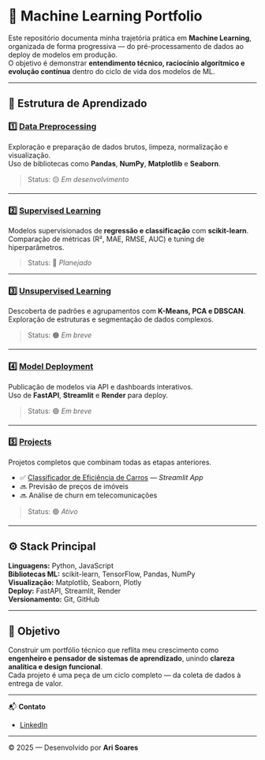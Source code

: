 # 🧠 Machine Learning Portfolio

Este repositório documenta minha trajetória prática em **Machine Learning**, organizada de forma progressiva — do pré-processamento de dados ao deploy de modelos em produção.  
O objetivo é demonstrar **entendimento técnico, raciocínio algorítmico e evolução contínua** dentro do ciclo de vida dos modelos de ML.

---

## 📂 Estrutura de Aprendizado

### 1️⃣ [Data Preprocessing](./01_data-preprocessing)
Exploração e preparação de dados brutos, limpeza, normalização e visualização.  
Uso de bibliotecas como **Pandas**, **NumPy**, **Matplotlib** e **Seaborn**.  
> Status: 🟡 *Em desenvolvimento*

---

### 2️⃣ [Supervised Learning](./02_supervised-learning)
Modelos supervisionados de **regressão e classificação** com **scikit-learn**.  
Comparação de métricas (R², MAE, RMSE, AUC) e tuning de hiperparâmetros.  
> Status: 🔵 *Planejado*

---

### 3️⃣ [Unsupervised Learning](./03_unsupervised-learning)
Descoberta de padrões e agrupamentos com **K-Means, PCA e DBSCAN**.  
Exploração de estruturas e segmentação de dados complexos.  
> Status: 🟠 *Em breve*

---

### 4️⃣ [Model Deployment](./04_model-deployment)
Publicação de modelos via API e dashboards interativos.  
Uso de **FastAPI**, **Streamlit** e **Render** para deploy.  
> Status: 🟣 *Em breve*

---

### 5️⃣ [Projects](./05_projects)
Projetos completos que combinam todas as etapas anteriores.  
- ✅ [Classificador de Eficiência de Carros](https://car-efficiency-app-by-ari-soares.streamlit.app/) — *Streamlit App*  
- 🔜 Previsão de preços de imóveis  
- 🔜 Análise de churn em telecomunicações  
> Status: 🟢 *Ativo*

---

## ⚙️ Stack Principal
**Linguagens:** Python, JavaScript  
**Bibliotecas ML:** scikit-learn, TensorFlow, Pandas, NumPy  
**Visualização:** Matplotlib, Seaborn, Plotly  
**Deploy:** FastAPI, Streamlit, Render  
**Versionamento:** Git, GitHub

---

## 🎯 Objetivo
Construir um portfólio técnico que reflita meu crescimento como **engenheiro e pensador de sistemas de aprendizado**, unindo **clareza analítica e design funcional**.  
Cada projeto é uma peça de um ciclo completo — da coleta de dados à entrega de valor.

---

📬 **Contato**
- [LinkedIn](https://www.linkedin.com/in/ari-soares/)
---

© 2025 — Desenvolvido por **Ari Soares**
